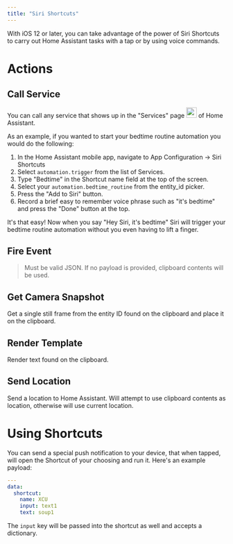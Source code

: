 ```yaml
---
title: "Siri Shortcuts"
---
```


With iOS 12 or later, you can take advantage of the power of Siri Shortcuts to carry out Home Assistant tasks with a tap or by using voice commands.

# Actions

## Call Service
You can call any service that shows up in the "Services" page <img src="https://www.home-assistant.io/images/screenshots/developer-tool-services-icon.png" width="24" height="24"> of Home Assistant. 

As an example, if you wanted to start your bedtime routine automation you would do the following:

1. In the Home Assistant mobile app, navigate to App Configuration -> Siri Shortcuts
2. Select `automation.trigger` from the list of Services.
3. Type "Bedtime" in the Shortcut name field at the top of the screen.
4. Select your `automation.bedtime_routine` from the entity_id picker.
5. Press the "Add to Siri" button.
6. Record a brief easy to remember voice phrase such as "it's bedtime" and press the "Done" button at the top.

It's that easy! Now when you say "Hey Siri, it's bedtime" Siri will trigger your bedtime routine automation without you even having to lift a finger.


## Fire Event

> Must be valid JSON. If no payload is provided, clipboard contents will be used.

## Get Camera Snapshot
Get a single still frame from the entity ID found on the clipboard and place it on the clipboard.

## Render Template
Render text found on the clipboard.

## Send Location
Send a location to Home Assistant. Will attempt to use clipboard contents as location, otherwise will use current location.

# Using Shortcuts

You can send a special push notification to your device, that when tapped, will open the Shortcut of your choosing and run it. Here's an example payload:

```yaml
---
data:
  shortcut:
    name: XCU
    input: text1
    text: soup1
```

The `input` key will be passed into the shortcut as well and accepts a dictionary.
